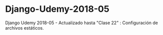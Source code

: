 # Django-Udemy-2018-05
Django Udemy 2018-05 - 
Actualizado hasta "Clase 22" : Configuración de archivos estáticos.

